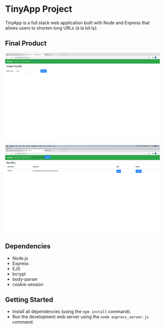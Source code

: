 # TinyApp Project

TinyApp is a full stack web application built with Node and Express that allows users to shorten long URLs (à la bit.ly).

## Final Product

!["Create URL page"](https://github.com/tenzinlhawang/tinyapp/blob/master/docs/create-url%20-page.png?raw=true)

!["URL Page"](https://github.com/tenzinlhawang/tinyapp/blob/master/docs/urls-page.png?raw=true)

## Dependencies

- Node.js
- Express
- EJS
- bcrypt
- body-parser
- cookie-session

## Getting Started

- Install all dependencies (using the `npm install` command).
- Run the development web server using the `node express_server.js` command.
